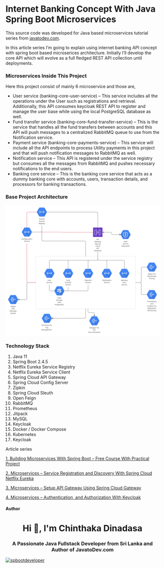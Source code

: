 # Internet Banking Concept With Java Spring Boot Microservices

This source code was developed for Java based microservices tutorial series from [javatodev.com](https://javatodev.com).

In this article series I’m going to explain using internet banking API concept with spring boot based microserices architecture. Initially I’ll develop the core API which will evolve as a full fledged REST API collection until deployments.

### Microservices Inside This Project

Here this project consist of mainly 6 microservice and those are,

- User service (banking-core-user-service) – This service includes all the operations under the User such as registrations and retrieval. Additionally, this API consumes keycloak REST API to register and manage the user base while using the local PostgreSQL database as well.
- Fund transfer service (banking-core-fund-transfer-service) – This is the service that handles all the fund transfers between accounts and this API will push messages to a centralized RabbitMQ queue to use from the Notification service.
- Payment service (banking-core-payments-service) – This service will include all the API endpoints to process Utility payments in this project and that will push notification messages to RabbitMQ as well.
- Notification service – This API is registered under the service registry but consumes all the messages from RabbitMQ and pushes necessary notifications to the end users.
- Banking core service – This is the banking core service that acts as a dummy banking core with accounts, users, transaction details, and processors for banking transactions.

### Base Project Architecture

<a href="#" target="blank">
    <img align="center" src="./Microservices_Article_Banking_Core_Concept.jpg" 
alt="Spring Boot Pagination, Sorting and Filtering"/></a>

### Technology Stack

1. Java 11
2. Spring Boot 2.4.5
3. Netflix Eureka Service Registry
4. Netflix Eureka Service Client
5. Spring Cloud API Gateway
6. Spring Cloud Config Server
7. Zipkin
8. Spring Cloud Sleuth
9. Open Feign
10. RabbitMQ
11. Prometheus
12. Jitpack
13. MySQL
14. Keycloak
15. Docker / Docker Compose
16. Kubernetes
17. Keycloak

Article series 

[1. Building Microservices With Spring Boot – Free Course With Practical Project](https://javatodev.com/building-microservices-with-spring-boot-free-course-with-practical-project/)

[2. Microservices – Service Registration and Discovery With Spring Cloud Netflix Eureka](https://javatodev.com/microservices-service-registration-and-discovery-with-spring-cloud-netflix-eureka/)

[3. Microservices – Setup API Gateway Using Spring Cloud Gateway](https://javatodev.com/microservices-setup-api-gateway-using-spring-cloud-gateway/)

[4. Microservices – Authentication, and Authorization With Keycloak](https://javatodev.com/microservices-authentication-and-authorization-with-keycloak/)

#### Author

<h1 align="center">Hi 👋, I'm Chinthaka Dinadasa</h1>
<h3 align="center">A Passionate Java Fullstack Developer from Sri Lanka and Author of JavatoDev.com</h3>

<p align="left"> <a href="https://twitter.com/spbootdeveloper" target="blank"><img src="https://img.shields.io/twitter/follow/spbootdeveloper?logo=twitter&style=for-the-badge" alt="spbootdeveloper" /></a> </p>
